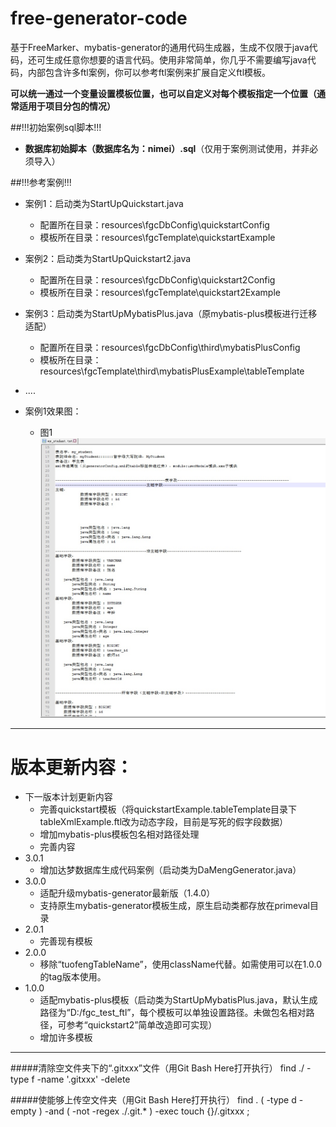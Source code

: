 # free-generator-code


基于FreeMarker、mybatis-generator的通用代码生成器，生成不仅限于java代码，还可生成任意你想要的语言代码。使用非常简单，你几乎不需要编写java代码，内部包含许多ftl案例，你可以参考ftl案例来扩展自定义ftl模板。

**可以统一通过一个变量设置模板位置，也可以自定义对每个模板指定一个位置（通常适用于项目分包的情况）**


##!!!初始案例sql脚本!!!
+ **数据库初始脚本（数据库名为：nimei）.sql**（仅用于案例测试使用，并非必须导入）


##!!!参考案例!!!
+ 案例1：启动类为StartUpQuickstart.java
  + 配置所在目录：resources\fgcDbConfig\quickstartConfig
  + 模板所在目录：resources\fgcTemplate\quickstartExample
+ 案例2：启动类为StartUpQuickstart2.java
  + 配置所在目录：resources\fgcDbConfig\quickstart2Config
  + 模板所在目录：resources\fgcTemplate\quickstart2Example
+ 案例3：启动类为StartUpMybatisPlus.java（原mybatis-plus模板进行迁移适配）
  + 配置所在目录：resources\fgcDbConfig\third\mybatisPlusConfig
  + 模板所在目录：resources\fgcTemplate\third\mybatisPlusExample\tableTemplate
+ ....


+ 案例1效果图：
  + 图1  ![image](https://github.com/JonSnow592622272/my-image/blob/master/free-generator-code/anli1.jpg)

<hr>

# 版本更新内容：
+ 下一版本计划更新内容
  + 完善quickstart模板（将quickstartExample.tableTemplate目录下tableXmlExample.ftl改为动态字段，目前是写死的假字段数据）
  + 增加mybatis-plus模板包名相对路径处理
  + 完善内容
+ 3.0.1
  + 增加达梦数据库生成代码案例（启动类为DaMengGenerator.java）
+ 3.0.0
  + 适配升级mybatis-generator最新版（1.4.0）
  + 支持原生mybatis-generator模板生成，原生启动类都存放在primeval目录
+ 2.0.1
  + 完善现有模板
+ 2.0.0
  + 移除“tuofengTableName”，使用className代替。如需使用可以在1.0.0的tag版本使用。
+ 1.0.0
  + 适配mybatis-plus模板（启动类为StartUpMybatisPlus.java，默认生成路径为“D:/fgc_test_ftl”，每个模板可以单独设置路径。未做包名相对路径，可参考“quickstart2”简单改造即可实现）
  + 增加许多模板
  

<hr>
  
#####清除空文件夹下的“.gitxxx”文件（用Git Bash Here打开执行）
find ./ -type f -name '.gitxxx' -delete

#####使能够上传空文件夹（用Git Bash Here打开执行）
find . \( -type d -empty \) -and \( -not -regex ./\.git.* \) -exec touch {}/.gitxxx \;
